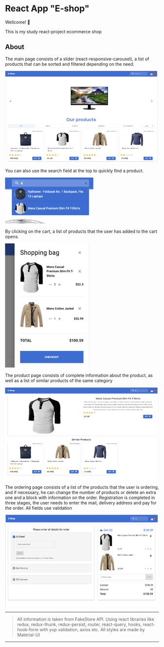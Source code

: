 # React App "E-shop"

Wellcome! 🚀


This is my study react-project ecommerce shop

## About

The main page consists of a slider (react-responsive-carousel), a list of products that can be sorted and filtered depending on the need.

<img src="./src/screens/main.png" alt='main' width="500" height='300'>

You can also use the search field at the top to quickly find a product.

<img src="./src/screens/search.png" alt='main' width="289" height='150'>

By clicking on the cart, a list of products that the user has added to the cart opens.

<img src="./src/screens/cart.png" alt='main' width="276" height='405'>

The product page consists of complete information about the product, as well as a list of similar products of the same category

<img src="./src/screens/product.png" alt='main' width="500" height='300'>

The ordering page consists of a list of the products that the user is ordering, and if necessary, he can change the number of products or delete an extra one and a block with information on the order.
Registration is completed in three stages, the user needs to enter the mail, delivery address and pay for the order.
All fields use validation

<img src="./src/screens/checkout.png" alt='main' width="500" height='300'>

---

> All information is taken from FakeStore API. 
Using react libraries like redux, redux-thunk, redux-persist, router, react-query, hooks, react-hook-form with yup validation, axios etc.
All styles are made by Material-UI
---
